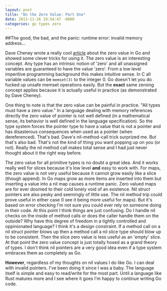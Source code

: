 ```yaml
---
layout: post
title: "On the Zero Value: Part One"
date: 2013-11-26 19:54:47 -0800
categories: go types zero
---
```

##The good, the bad, and the panic: runtime error: invalid memory address...

Dave Cheney wrote a really cool [article][1] about the zero value in Go and
showed some clever tricks for using it. The zero value is an interesting
concept. Any type has an intrinsic notion of 'zero' and all unassigned
variables are guaranteed to have the value 'zero'. From a low level imperitive
programming background this makes intuitive sense. In C all variable values can
be `memset(3)` to the integer 0. Go doesn't let you do fucked up unsafe memset
operations easily. But the **exact** same zeroing concept applies because it is
actually useful in practice (as demonstrated by Dave Cheney).

One thing to note is that the zero value can be painful in practice. "All types
must have a zero value." In a language dealing with memory references directly
the zero value of pointer is not well defined (in a mathematical sense, its
behavior is well defined in the language specification). So the type system
forces the pointer type to have a value that is not a pointer and has
disasterous consequences when used as a pointer (when dereferenced). That's
bad. Dave's nil-method-call trick surprized me. But that's also bad. That's not
the kind of thing you want popping up on you (or not). Really the nil method
call makes total sense and I had just never thought about it the right way
before.

The zero value for all primitive types is no doubt a great idea. And it works
really well for slices because it's low level **and** easy to work with. For
maps, the zero value is not very useful because it cannot grow easily like a
slice (though append). In Go maps grow as more items are inserted into them but
inserting a value into a nil map causes a runtime panic. Zero valued maps are
for ever doomed to their cold lonely void of an existence. Nil struct pointers
are also pesky and seemingly of little use. The nil method trip could prove
useful in either case (I see it being more useful for maps). But it's based on
error checking I'm not sure you could ever rely on someone doing in their code.
At this point I think things are just confusing. Do I handle nil checks on the
inside of method calls or does the caller handle them on the outside? Why have
this degree of freedom in a tightly controlled and oppinionated language? I
think it's a design constraint. If a method call on a nil struct pointer blows
up then a method call a nil slice type should blow up to be consistent. Then
the slice zero value is less useful as an 'empty' slice. At that point the zero
value concept is just totally hosed as a grand theory of types. I don't think
nil pointers are a very good idea even if a type system embraces them as
completely as Go.

**However**, regardless of my thoughts on nil values I do like Go. I can deal
with invalid pointers. I've been doing it since I was a baby. The language
itself is simple and easy to read/write for the most part. Until a language
like Rust matures more and I see where it goes I'm happy to continue writing
Go code.

[1]: http://dave.cheney.net/2013/01/19/what-is-the-zero-value-and-why-is-it-useful "1"
